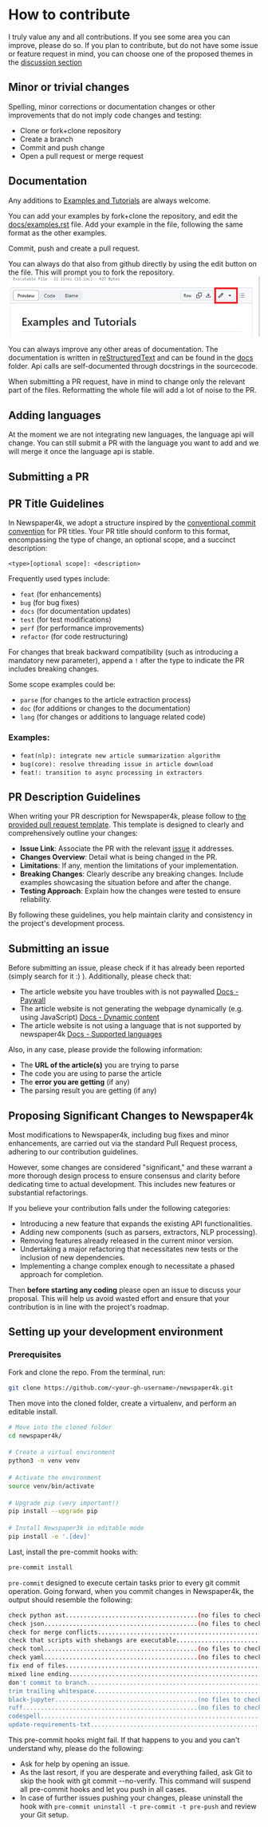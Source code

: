 # How to contribute

I truly value any and all contributions. If you see some area you can improve, please do so.
If you plan to contribute, but do not have some issue or feature request in mind, you can choose one of the proposed themes in the [discussion section](https://github.com/AndyTheFactory/newspaper4k/discussions/categories/areas-in-need-for-your-contribution)

## Minor or trivial changes

Spelling, minor corrections or documentation changes or other improvements that do not imply code changes and testing:

- Clone or fork+clone repository
- Create a branch
- Commit and push change
- Open a pull request or merge request

## Documentation

Any additions to [Examples and Tutorials](https://newspaper4k.readthedocs.io/en/latest/user_guide/examples.html) are always welcome.

You can add your examples by fork+clone the repository, and edit the [docs/examples.rst](https://github.com/AndyTheFactory/newspaper4k/blob/master/docs/user_guide/examples.rst) file.
Add your example in the file, following the same format as the other examples.

Commit, push and create a pull request.

You can always do that also from github directly by using the edit button on the file. This will prompt you to fork the repository.
![Edit Examples](docs/user_guide/assets/edit_tutorials.png)

You can always improve any other areas of documentation. The documentation is written in [reStructuredText](https://www.sphinx-doc.org/en/master/usage/restructuredtext/basics.html) and can be found in the [docs](docs) folder. Api calls are self-documented through docstrings in the sourcecode.

When submitting a PR request, have in mind to change only the relevant part of the files. Reformatting the whole file will add a lot of noise to the PR.

## Adding languages

At the moment we are not integrating new languages, the language api will change.
You can still submit a PR with the language you want to add and we will merge it once the language api is stable.

## Submitting a PR

## PR Title Guidelines
In Newspaper4k, we adopt a structure inspired by the [conventional commit convention](https://www.conventionalcommits.org/en/v1.0.0/) for PR titles. Your PR title should conform to this format, encompassing the type of change, an optional scope, and a succinct description:

    <type>[optional scope]: <description>

Frequently used types include:

- `feat` (for enhancements)
- `bug` (for bug fixes)
- `docs` (for documentation updates)
- `test` (for test modifications)
- `perf` (for performance improvements)
- `refactor` (for code restructuring)

For changes that break backward compatibility (such as introducing a mandatory new parameter), append a `!` after the type to indicate the PR includes breaking changes.

Some scope examples could be:
- `parse` (for changes to the article extraction process)
- `doc` (for additions or changes to the documentation)
- `lang` (for changes or additions to language related code)
### Examples:

- `feat(nlp): integrate new article summarization algorithm`
- `bug(core): resolve threading issue in article download`
- `feat!: transition to async processing in extractors`

## PR Description Guidelines
When writing your PR description for Newspaper4k, please follow to [the provided pull request template](.github/pull_request_template.md). This template is designed to clearly and comprehensively outline your changes:

- **Issue Link**: Associate the PR with the relevant [issue](https://github.com/AndyTheFactory/newspaper4k/issues) it addresses.
- **Changes Overview**: Detail what is being changed in the PR.
- **Limitations**: If any, mention the limitations of your implementation.
- **Breaking Changes**: Clearly describe any breaking changes. Include examples showcasing the situation before and after the change.
- **Testing Approach**: Explain how the changes were tested to ensure reliability.

By following these guidelines, you help maintain clarity and consistency in the project's development process.



## Submitting an issue
Before submitting an issue, please check if it has already been reported (simply search for it :) ). Additionally, please check that:
- The article website you have troubles with is not paywalled [Docs - Paywall](https://newspaper4k.readthedocs.io/en/latest/user_guide/known_issues.html#paywall)
- The article website is not generating the webpage dynamically (e.g. using JavaScript) [Docs - Dynamic content](https://newspaper4k.readthedocs.io/en/latest/user_guide/known_issues.html#dynamic-content)
- The article website is not using a language that is not supported by newspaper4k [Docs - Supported languages](https://newspaper4k.readthedocs.io/en/latest/user_guide/languages.html)

Also, in any case, please provide the following information:
- The **URL of the article(s)** you are trying to parse
- The code you are using to parse the article
- The **error you are getting** (if any)
- The parsing result you are getting (if any)

## Proposing Significant Changes to Newspaper4k
Most modifications to Newspaper4k, including bug fixes and minor enhancements, are carried out via the standard Pull Request process, adhering to our contribution guidelines.

However, some changes are considered "significant," and these warrant a more thorough design process to ensure consensus and clarity before dedicating time to actual development. This includes new features or substantial refactorings.

If you believe your contribution falls under the following categories:

* Introducing a new feature that expands the existing API functionalities.
* Adding new components (such as parsers, extractors, NLP processing).
* Removing features already released in the current minor version.
* Undertaking a major refactoring that necessitates new tests or the inclusion of new dependencies.
* Implementing a change complex enough to necessitate a phased approach for completion.

Then **before starting any coding** please open an issue to discuss your proposal. This will help us avoid wasted effort and ensure that your contribution is in line with the project's roadmap.

## Setting up your development environment
<span id="setup">

### Prerequisites

Fork and clone the repo. From the terminal, run:

```bash
git clone https://github.com/<your-gh-username>/newspaper4k.git
```
Then move into the cloned folder, create a virtualenv, and perform an editable install.

```bash
# Move into the cloned folder
cd newspaper4k/

# Create a virtual environment
python3 -m venv venv

# Activate the environment
source venv/bin/activate

# Upgrade pip (very important!)
pip install --upgrade pip

# Install Newspaper3k in editable mode
pip install -e '.[dev]'
```

Last, install the pre-commit hooks with:

```bash
pre-commit install
```

`pre-commit` designed to execute certain tasks prior to every git commit operation. Going forward, when you commit changes in Newspaper4k, the output should resemble the following:

```bash
check python ast.....................................(no files to check)Skipped
check json...........................................(no files to check)Skipped
check for merge conflicts................................................Passed
check that scripts with shebangs are executable..........................Passed
check toml...........................................(no files to check)Skipped
check yaml...........................................(no files to check)Skipped
fix end of files.........................................................Passed
mixed line ending........................................................Passed
don't commit to branch...................................................Passed
trim trailing whitespace.................................................Passed
black-jupyter........................................(no files to check)Skipped
ruff.................................................(no files to check)Skipped
codespell................................................................Passed
update-requirements-txt..................................................Passed
```

This pre-commit hooks might fail. If that happens to you and you can't understand why, please do the following:

- Ask for help by opening an issue.
- As the last resort, if you are desperate and everything failed, ask Git to skip the hook with git commit --no-verify. This command will suspend all pre-commit hooks and let you push in all cases.
- In case of further issues pushing your changes, please uninstall the hook with `pre-commit uninstall -t pre-commit -t pre-push` and review your Git setup.
